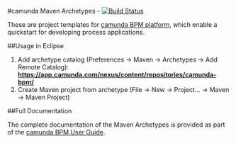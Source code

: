 #camunda Maven Archetypes - [![Build Status](https://buildhive.cloudbees.com/job/camunda/job/camunda-archetypes/badge/icon)](https://buildhive.cloudbees.com/job/camunda/job/camunda-archetypes/)

These are project templates for [camunda BPM platform](http://camunda.org/), which enable a quickstart for developing process applications.


##Usage in Eclipse

1. Add archetype catalog (Preferences -> Maven -> Archetypes -> Add Remote Catalog): **https://app.camunda.com/nexus/content/repositories/camunda-bpm/**
2. Create Maven project from archetype (File -> New -> Project... -> Maven -> Maven Project)


##Full Documentation

The complete documentation of the Maven Archetypes is provided as part of the [camunda BPM User Guide](http://docs.camunda.org/latest/guides/user-guide/#process-applications-maven-project-templates-archetypes).
